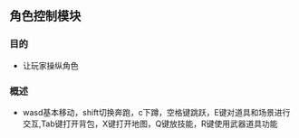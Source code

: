 ## 角色控制模块

### 目的
- 让玩家操纵角色

### 概述
- wasd基本移动，shift切换奔跑，c下蹲，空格键跳跃，E键对道具和场景进行交互,Tab键打开背包，X键打开地图，Q键放技能，R键使用武器道具功能